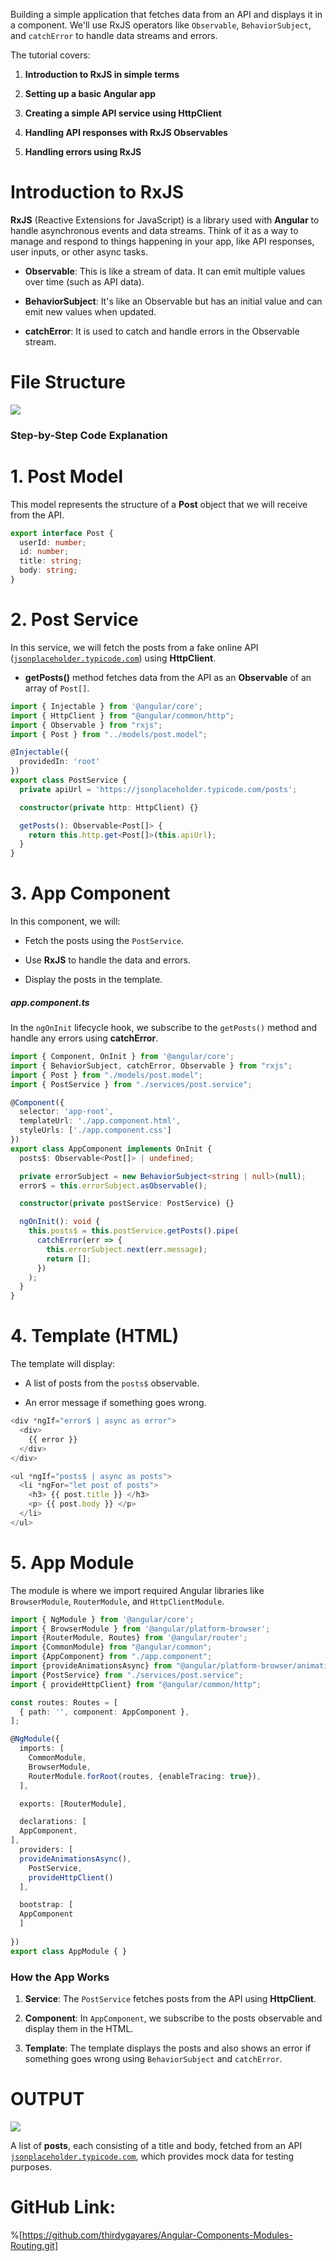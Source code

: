 Building a simple application that fetches data from an API and displays it in a component. We'll use RxJS operators like `Observable`, `BehaviorSubject`, and `catchError` to handle data streams and errors.

The tutorial covers:

1. **Introduction to RxJS in simple terms**
    
2. **Setting up a basic Angular app**
    
3. **Creating a simple API service using HttpClient**
    
4. **Handling API responses with RxJS Observables**
    
5. **Handling errors using RxJS**
    

# Introduction to RxJS

**RxJS** (Reactive Extensions for JavaScript) is a library used with **Angular** to handle asynchronous events and data streams. Think of it as a way to manage and respond to things happening in your app, like API responses, user inputs, or other async tasks.

* **Observable**: This is like a stream of data. It can emit multiple values over time (such as API data).
    
* **BehaviorSubject**: It's like an Observable but has an initial value and can emit new values when updated.
    
* **catchError**: It is used to catch and handle errors in the Observable stream.
    

# File Structure

![](https://cdn.hashnode.com/res/hashnode/image/upload/v1725955774130/ec52bc23-f854-4e09-9479-00f853ad50ad.png)

### Step-by-Step Code Explanation

# 1\. **Post Model**

This model represents the structure of a **Post** object that we will receive from the API.

```typescript
export interface Post {
  userId: number;
  id: number;
  title: string;
  body: string;
}
```

# 2\. **Post Service**

In this service, we will fetch the posts from a fake online API ([`jsonplaceholder.typicode.com`](http://jsonplaceholder.typicode.com)) using **HttpClient**.

* **getPosts()** method fetches data from the API as an **Observable** of an array of `Post[]`.
    

```typescript
import { Injectable } from '@angular/core';
import { HttpClient } from "@angular/common/http";
import { Observable } from "rxjs";
import { Post } from "../models/post.model";

@Injectable({
  providedIn: 'root'
})
export class PostService {
  private apiUrl = 'https://jsonplaceholder.typicode.com/posts';

  constructor(private http: HttpClient) {}

  getPosts(): Observable<Post[]> {
    return this.http.get<Post[]>(this.apiUrl);
  }
}
```

# 3\. **App Component**

In this component, we will:

* Fetch the posts using the `PostService`.
    
* Use **RxJS** to handle the data and errors.
    
* Display the posts in the template.
    

##### app.component.ts

In the `ngOnInit` lifecycle hook, we subscribe to the `getPosts()` method and handle any errors using **catchError**.

```typescript
import { Component, OnInit } from '@angular/core';
import { BehaviorSubject, catchError, Observable } from "rxjs";
import { Post } from "./models/post.model";
import { PostService } from "./services/post.service";

@Component({
  selector: 'app-root',
  templateUrl: './app.component.html',
  styleUrls: ['./app.component.css']
})
export class AppComponent implements OnInit {
  posts$: Observable<Post[]> | undefined;

  private errorSubject = new BehaviorSubject<string | null>(null);
  error$ = this.errorSubject.asObservable();

  constructor(private postService: PostService) {}

  ngOnInit(): void {
    this.posts$ = this.postService.getPosts().pipe(
      catchError(err => {
        this.errorSubject.next(err.message);
        return [];
      })
    );
  }
}
```

# 4\. **Template (HTML)**

The template will display:

* A list of posts from the `posts$` observable.
    
* An error message if something goes wrong.
    

```typescript
<div *ngIf="error$ | async as error">
  <div>
    {{ error }}
  </div>
</div>

<ul *ngIf="posts$ | async as posts">
  <li *ngFor="let post of posts">
    <h3> {{ post.title }} </h3>
    <p> {{ post.body }} </p>
  </li>
</ul>
```

# 5\. **App Module**

The module is where we import required Angular libraries like `BrowserModule`, `RouterModule`, and `HttpClientModule`.

```typescript
import { NgModule } from '@angular/core';
import { BrowserModule } from '@angular/platform-browser';
import {RouterModule, Routes} from '@angular/router';
import {CommonModule} from "@angular/common";
import {AppComponent} from "./app.component";
import {provideAnimationsAsync} from "@angular/platform-browser/animations/async";
import {PostService} from "./services/post.service";
import { provideHttpClient} from "@angular/common/http";

const routes: Routes = [
  { path: '', component: AppComponent },
];

@NgModule({
  imports: [
    CommonModule,
    BrowserModule,
    RouterModule.forRoot(routes, {enableTracing: true}),
  ],

  exports: [RouterModule],

  declarations: [
  AppComponent,
],
  providers: [
  provideAnimationsAsync(),
    PostService,
    provideHttpClient()
  ],

  bootstrap: [
  AppComponent
  ]
  
})
export class AppModule { }

```

### How the App Works

1. **Service**: The `PostService` fetches posts from the API using **HttpClient**.
    
2. **Component**: In `AppComponent`, we subscribe to the posts observable and display them in the HTML.
    
3. **Template**: The template displays the posts and also shows an error if something goes wrong using `BehaviorSubject` and `catchError`.
    

# **OUTPUT**

![](https://cdn.hashnode.com/res/hashnode/image/upload/v1725955708707/7954cc4a-22c5-45dd-a9dd-d5079c9c658d.png)

A list of **posts**, each consisting of a title and body, fetched from an API [`jsonplaceholder.typicode.com`](http://jsonplaceholder.typicode.com), which provides mock data for testing purposes.

# GitHub Link:

%[https://github.com/thirdygayares/Angular-Components-Modules-Routing.git]
